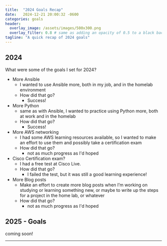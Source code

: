 ```yaml
---
title:  "2024 Goals Recap"
date:   2024-12-21 20:00:32 -0600
categories: goals
header:
  overlay_image: /assets/images/500x300.png
  overlay_filter: 0.8 # same as adding an opacity of 0.5 to a black background
tagline: "A quick recap of 2024 goals"
---
```



## 2024
What were some of the goals I set for 2024?
- More Ansible
    - I wanted to use Ansible more, both in my job, and in the homelab environment
    - How did that go?
        - Success!
- More Python
    - same as with Ansible, I wanted to practice using Python more, both at work and in the homelab
    - How did that go?
        - Success!
- More AWS networking
    - I had some AWS learning resources available, so I wanted to make an effort to use them and possibly take a certification exam
    - How did that go?
        - not as much progress as I'd hoped
- Cisco Certification exam?
    - I had a free test at Cisco Live.
    - How did that go?
        - I failed the test, but it was still a good learning experience!
- More Blog posts
    - Make an effort to create more blog posts when I’m working on studying or learning something new, or maybe to write up the steps for a project in the home lab, or whatever
    - How did that go?
        - not as much progress as I'd hoped


## 2025 - Goals

coming soon!

---

